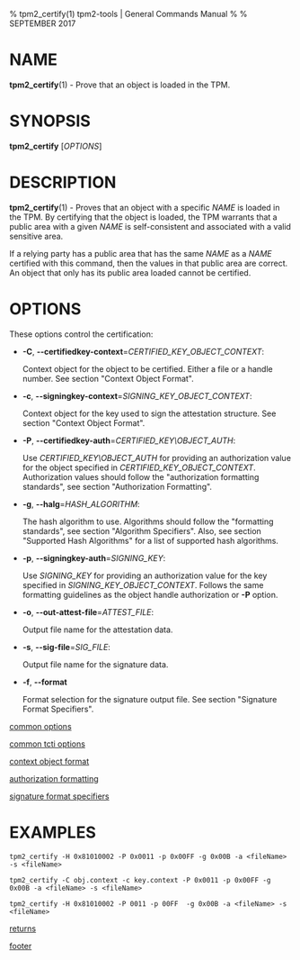 % tpm2_certify(1) tpm2-tools | General Commands Manual
%
% SEPTEMBER 2017

# NAME

**tpm2_certify**(1) - Prove that an object is loaded in the TPM.

# SYNOPSIS

**tpm2_certify** [*OPTIONS*]

# DESCRIPTION

**tpm2_certify**(1) - Proves that an object with a specific _NAME_ is loaded in the TPM.
By certifying that the object is loaded, the TPM warrants that a public area
with a given _NAME_ is self-consistent and associated with a valid sensitive area.

If a relying party has a public area that has the same _NAME_ as a _NAME_ certified
with this command, then the values in that public area are correct. An object that only has
its public area loaded cannot be certified.

# OPTIONS

These options control the certification:

  * **-C**, **\--certifiedkey-context**=_CERTIFIED\_KEY\_OBJECT\_CONTEXT_:

    Context object for the object to be certified. Either a file or a handle number.
    See section "Context Object Format".

  * **-c**, **\--signingkey-context**=_SIGNING\_KEY\_OBJECT\_CONTEXT_:

    Context object for the key used to sign the attestation structure.
    See section "Context Object Format".

  * **-P**, **\--certifiedkey-auth**=_CERTIFIED\_KEY\OBJECT\_AUTH_:

    Use _CERTIFIED\_KEY\OBJECT\_AUTH_ for providing an authorization value for the object specified
    in _CERTIFIED\_KEY\_OBJECT\_CONTEXT_.
    Authorization values should follow the "authorization formatting standards",
    see section "Authorization Formatting".

  * **-g**, **\--halg**=_HASH\_ALGORITHM_:

    The hash algorithm to use.
    Algorithms should follow the "formatting standards", see section
    "Algorithm Specifiers".
    Also, see section "Supported Hash Algorithms" for a list of supported hash
    algorithms.

  * **-p**, **\--signingkey-auth**=_SIGNING\_KEY_:

    Use _SIGNING\_KEY_ for providing an authorization value for the key specified
    in _SIGNING\_KEY\_OBJECT\_CONTEXT_.
    Follows the same formatting guidelines as the object handle authorization or
    **-P** option.

  * **-o**, **\--out-attest-file**=_ATTEST\_FILE_:

    Output file name for the attestation data.

  * **-s**, **\--sig-file**=_SIG\_FILE_:

    Output file name for the signature data.

  * **-f**, **\--format**

    Format selection for the signature output file. See section "Signature Format Specifiers".

[common options](common/options.md)

[common tcti options](common/tcti.md)

[context object format](common/ctxobj.md)

[authorization formatting](common/authorizations.md)

[signature format specifiers](common/signature.md)

# EXAMPLES

```
tpm2_certify -H 0x81010002 -P 0x0011 -p 0x00FF -g 0x00B -a <fileName> -s <fileName>

tpm2_certify -C obj.context -c key.context -P 0x0011 -p 0x00FF -g 0x00B -a <fileName> -s <fileName>

tpm2_certify -H 0x81010002 -P 0011 -p 00FF  -g 0x00B -a <fileName> -s <fileName>
```

[returns](common/returns.md)

[footer](common/footer.md)
